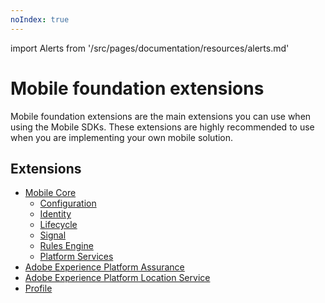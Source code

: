 ```yaml
---
noIndex: true
---
```


import Alerts from '/src/pages/documentation/resources/alerts.md'

# Mobile foundation extensions

<Alerts query="platform=outdated-version&componentClass=InlineNestedAlert"/>

Mobile foundation extensions are the main extensions you can use when using the Mobile SDKs. These extensions are highly recommended to use when you are implementing your own mobile solution.

## Extensions

- [Mobile Core](./mobile-core/index.md)
  - [Configuration](./mobile-core/configuration/index.md)
  - [Identity](./mobile-core/identity/index.md)
  - [Lifecycle](./mobile-core/lifecycle/index.md)
  - [Signal](./mobile-core/signal/index.md)
  - [Rules Engine](./mobile-core/rules-engine/index.md)
  - [Platform Services](./mobile-core/platform-services/index.md)
- [Adobe Experience Platform Assurance](./platform-assurance-sdk/index.md)
- [Adobe Experience Platform Location Service](./places/index.md)
- [Profile](./profile/index.md)

